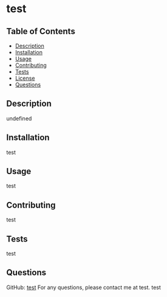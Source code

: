 # test
  
  
  ## Table of Contents
  - [Description](#description)
  - [Installation](#installation)
  - [Usage](#usage)
  - [Contributing](#contributing)
  - [Tests](#tests)
  - [License](#license)
  - [Questions](#questions)
  
  ## Description
  undefined
  
  ## Installation
  test
  
  ## Usage
  test
  
  ## Contributing
  test
  
  ## Tests
  test
  
  ## Questions
  GitHub: [test](https://github.com/test)
  For any questions, please contact me at test.
  test
  